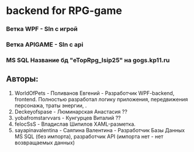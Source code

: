 # backend for RPG-game
### Ветка WPF - Sln с игрой
### Ветка APIGAME - Sln c api
### MS SQL Название бд "eTopRpg_Isip25" на gogs.kp11.ru

## Авторы: 
1. WorldOfPets - Поливанов Евгений - Разработчик WPF-backend, frontend. Полностью разработал логику приложения, передвижения персонажа, траты энергии, .
2. Deckeyofspase - Люминарская Анастасия ??
3. yobafromstarvvars - Кунгурцев Виталий ??
4. felocSsS - Владислав Шипилов XAML-разметка.
5. sayapinavalentina - Саяпина Валентина - Разработчик Базы Данных MS SQL (без импорта), разработчик API (импорта нет - нет возвращаемых данных)
